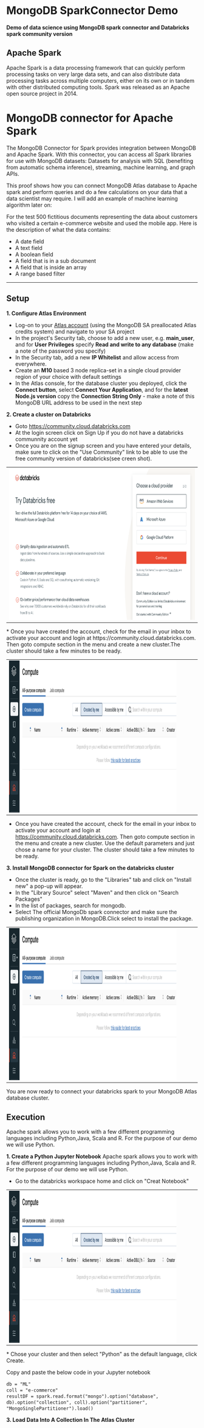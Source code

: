 # MongoDB SparkConnector Demo

__Demo of data science using MongoDB spark connector and Databricks spark community version__


## Apache Spark

Apache Spark is a data processing framework that can quickly perform processing tasks on very large data sets, and can also distribute data processing tasks across multiple computers, either on its own or in tandem with other distributed computing tools. Spark was released as an Apache open source project in 2014.

# MongoDB connector for Apache Spark

The MongoDB Connector for Spark provides integration between MongoDB and Apache Spark. With this connector, you can access all Spark libraries for use with MongoDB datasets: Datasets for analysis with SQL (benefiting from automatic schema inference), streaming, machine learning, and graph APIs. 

This proof shows how you can connect MongoDB Atlas database to Apache spark and perform queries and do a few calculations on your data that a data scientist may require. I will add an example of machine learning algorithm later on:


For the test 500 fictitious documents representing the data about customers who visited a certain e-commerce website and used the mobile app. Here is the description of what the data contains:
* A date field
* A text field
* A boolean field
* A field that is in a sub document
* A field that is inside an array
* A range based filter

---
## Setup

__1. Configure Atlas Environment__
* Log-on to your [Atlas account](http://cloud.mongodb.com) (using the MongoDB SA preallocated Atlas credits system) and navigate to your SA project
* In the project's Security tab, choose to add a new user, e.g. __main_user__, and for __User Privileges__ specify __Read and write to any database__ (make a note of the password you specify)
* In the Security tab, add a new __IP Whitelist__ and allow access from everywhere.
* Create an __M10__ based 3 node replica-set in a single cloud provider region of your choice with default settings
* In the Atlas console, for the database cluster you deployed, click the __Connect button__, select __Connect Your Application__, and for the __latest Node.js version__ copy the __Connection String Only__ - make a note of this MongoDB URL address to be used in the next step

__2. Create a cluster on Databricks__
* Goto https://community.cloud.databricks.com
* At the login screen click on Sign Up if you do not have a databricks communnity account yet
* Once you are on the signup screen and you have entered your details, make sure to click on the "Use Community" link to be able to use the free community version of databricks(see creen shot).

<table><tr><td><img src='/images/dbricks0.png' alt=“” height="400"></td></tr></table>
* Once you have created the account, check for the email in your inbox to activate your account and login at https://community.cloud.databricks.com. Then goto compute section in the menu and create a new cluster.The cluster should take a few minutes to be ready.

<table><tr><td><img src='/images/createcluster.png' alt=“” height="400" width="90%"></td></tr></table>

* Once you have created the account, check for the email in your inbox to activate your account and login at https://community.cloud.databricks.com. Then goto compute section in the menu and create a new cluster. Use the default parameters and just chose a name for your cluster. The cluster should take a few minutes to be ready.

__3. Install MongoDB connector for Spark on the databricks cluster__
* Once the cluster is ready, go to the "Libraries" tab and click on "Install new" a pop-up will appear.
* In the "Library Source" select "Maven" and then click on "Search Packages"
* In the list of packages, search for mongodb.
* Select The official MongoDb spark connector and make sure the publishing organization in MongoDB.Click select to install the package.
<table><tr><td><img src='/images/createcluster.png' alt=“” height="400" width="90%"></td></tr></table>

You are now ready to connect your databricks spark to your MongoDB Atlas database cluster.

## Execution
Apache spark allows you to work with a few different programming languages including Python,Java, Scala and R. For the purpose of our demo we will use Python.

__1. Create a Python Jupyter Notebook__
Apache spark allows you to work with a few different programming languages including Python,Java, Scala and R. For the purpose of our demo we will use Python.
* Go to the databricks workspace home and click on "Creat Notebook"
<table><tr><td><img src='/images/createcluster.png' alt=“” height="400" width="90%"></td></tr></table>
* Chose your cluster and then select "Python" as the default language, click Create. 

Copy and paste the below code in your Jupyter notebook
  ``` 
db = "ML"
coll = "e-commerce"
resultDF = spark.read.format("mongo").option("database", db).option("collection", coll).option("partitioner", "MongoSinglePartitioner").load()
  ```
__3. Load Data Into A Collection In The Atlas Cluster__
